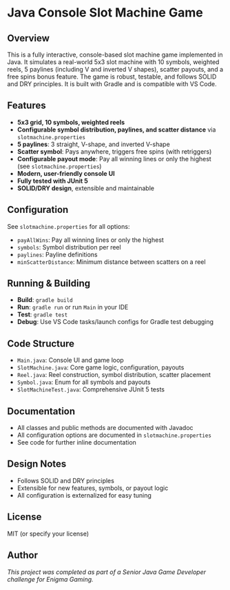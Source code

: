 # Java Console Slot Machine Game

## Overview
This is a fully interactive, console-based slot machine game implemented in Java. It simulates a real-world 5x3 slot machine with 10 symbols, weighted reels, 5 paylines (including V and inverted V shapes), scatter payouts, and a free spins bonus feature. The game is robust, testable, and follows SOLID and DRY principles. It is built with Gradle and is compatible with VS Code.

## Features
- **5x3 grid, 10 symbols, weighted reels**
- **Configurable symbol distribution, paylines, and scatter distance** via `slotmachine.properties`
- **5 paylines**: 3 straight, V-shape, and inverted V-shape
- **Scatter symbol**: Pays anywhere, triggers free spins (with retriggers)
- **Configurable payout mode**: Pay all winning lines or only the highest (see `slotmachine.properties`)
- **Modern, user-friendly console UI**
- **Fully tested with JUnit 5**
- **SOLID/DRY design**, extensible and maintainable

## Configuration
See `slotmachine.properties` for all options:
- `payAllWins`: Pay all winning lines or only the highest
- `symbols`: Symbol distribution per reel
- `paylines`: Payline definitions
- `minScatterDistance`: Minimum distance between scatters on a reel

## Running & Building
- **Build**: `gradle build`
- **Run**: `gradle run` or run `Main` in your IDE
- **Test**: `gradle test`
- **Debug**: Use VS Code tasks/launch configs for Gradle test debugging

## Code Structure
- `Main.java`: Console UI and game loop
- `SlotMachine.java`: Core game logic, configuration, payouts
- `Reel.java`: Reel construction, symbol distribution, scatter placement
- `Symbol.java`: Enum for all symbols and payouts
- `SlotMachineTest.java`: Comprehensive JUnit 5 tests

## Documentation
- All classes and public methods are documented with Javadoc
- All configuration options are documented in `slotmachine.properties`
- See code for further inline documentation

## Design Notes
- Follows SOLID and DRY principles
- Extensible for new features, symbols, or payout logic
- All configuration is externalized for easy tuning

## License
MIT (or specify your license)

## Author
*This project was completed as part of a Senior Java Game Developer challenge for Enigma Gaming.*
